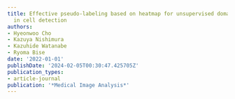 ```yaml
---
title: Effective pseudo-labeling based on heatmap for unsupervised domain adaptation
  in cell detection
authors:
- Hyeonwoo Cho
- Kazuya Nishimura
- Kazuhide Watanabe
- Ryoma Bise
date: '2022-01-01'
publishDate: '2024-02-05T00:30:47.425705Z'
publication_types:
- article-journal
publication: '*Medical Image Analysis*'
---
```

